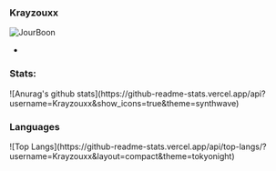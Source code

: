 ### Krayzouxx
<p align="left"> <img src="https://komarev.com/ghpvc/?username=Krayzouxx&label=Profile%20views&color=0e75b6&style=flat" alt="JourBoon" /> </p>

- 

<h3 align="left">Stats:</h3>
![Anurag's github stats](https://github-readme-stats.vercel.app/api?username=Krayzouxx&show_icons=true&theme=synthwave)

<h3 align="left">Languages</h3>
![Top Langs](https://github-readme-stats.vercel.app/api/top-langs/?username=Krayzouxx&layout=compact&theme=tokyonight)
